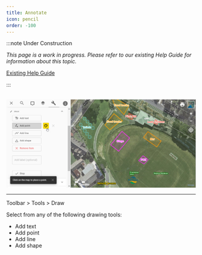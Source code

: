 ```yaml
---
title: Annotate
icon: pencil
order: -100
---
```


:::note Under Construction

*This page is a work in progress. Please refer to our existing Help Guide for information about this topic.*

[Existing Help Guide](https://help.pozi.com/search?query=annotate)

:::

<br/>
<img src="/static/img/screenshots/frankston-event-site-plan-mockup.jpg">
<br/>

---

Toolbar > Tools > Draw

Select from any of the following drawing tools:

* Add text
* Add point
* Add line
* Add shape

